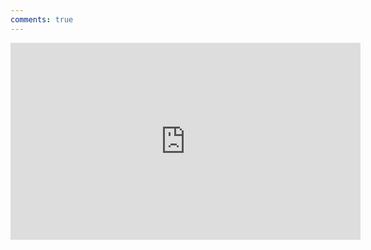 ```yaml
---
comments: true
---
```

<iframe width="560" height="315" src="https://www.youtube.com/embed/y3kEaMb4idw" title="YouTube video player"
    frameborder="0"
    allow="accelerometer; autoplay; clipboard-write; encrypted-media; gyroscope; picture-in-picture; web-share"
    allowfullscreen></iframe>
